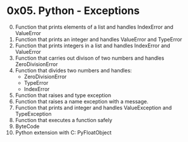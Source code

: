 # 0x05. Python - Exceptions
0. Function that prints elements of a list and handles IndexError and ValueError
1. Function that prints an integer and handles ValueError and TypeError
2. Function that prints integers in a list and handles IndexError and ValueError
3. Function that carries out divison of two numbers and handles ZeroDivisionError
4. Function that divides two numbers and handles:
	* ZeroDivisionError
	* TypeError
	* IndexError
5. Function that raises and type exception
6. Function that raises a name exception with a message.
7. Function that prints and integer and handles ValueException and TypeException
8. Function that executes a function safely
9. ByteCode
10. Python extension with C: PyFloatObject
